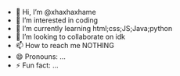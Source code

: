 - 👋 Hi, I’m @xhaxhaxhame
- 👀 I’m interested in coding
- 🌱 I’m currently learning html;css;JS;Java;python
- 💞️ I’m looking to collaborate on idk
- 📫 How to reach me NOTHING
- 😄 Pronouns: ...
- ⚡ Fun fact: ...

<!---
xhaxhaxhame/xhaxhaxhame is a ✨ special ✨ repository because its `README.md` (this file) appears on your GitHub profile.
You can click the Preview link to take a look at your changes.
--->
